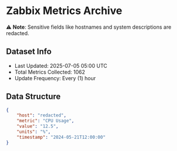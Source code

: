 # Zabbix Metrics Archive

⚠️ **Note**: Sensitive fields like hostnames and system descriptions are redacted.

## Dataset Info
- Last Updated: 2025-07-05 05:00 UTC
- Total Metrics Collected: 1062
- Update Frequency: Every (1) hour

## Data Structure
```json
{
    "host": "redacted",
    "metric": "CPU Usage",
    "value": "12.5",
    "units": "%",
    "timestamp": "2024-05-21T12:00:00"
}
```
